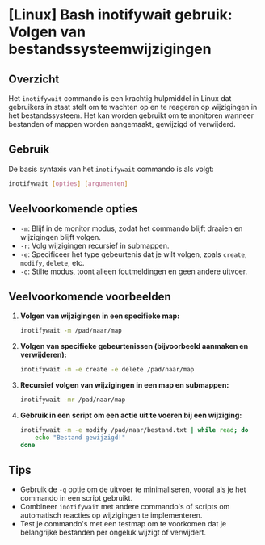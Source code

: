 # [Linux] Bash inotifywait gebruik: Volgen van bestandssysteemwijzigingen

## Overzicht
Het `inotifywait` commando is een krachtig hulpmiddel in Linux dat gebruikers in staat stelt om te wachten op en te reageren op wijzigingen in het bestandssysteem. Het kan worden gebruikt om te monitoren wanneer bestanden of mappen worden aangemaakt, gewijzigd of verwijderd.

## Gebruik
De basis syntaxis van het `inotifywait` commando is als volgt:

```bash
inotifywait [opties] [argumenten]
```

## Veelvoorkomende opties
- `-m`: Blijf in de monitor modus, zodat het commando blijft draaien en wijzigingen blijft volgen.
- `-r`: Volg wijzigingen recursief in submappen.
- `-e`: Specificeer het type gebeurtenis dat je wilt volgen, zoals `create`, `modify`, `delete`, etc.
- `-q`: Stilte modus, toont alleen foutmeldingen en geen andere uitvoer.

## Veelvoorkomende voorbeelden

1. **Volgen van wijzigingen in een specifieke map:**
   ```bash
   inotifywait -m /pad/naar/map
   ```

2. **Volgen van specifieke gebeurtenissen (bijvoorbeeld aanmaken en verwijderen):**
   ```bash
   inotifywait -m -e create -e delete /pad/naar/map
   ```

3. **Recursief volgen van wijzigingen in een map en submappen:**
   ```bash
   inotifywait -mr /pad/naar/map
   ```

4. **Gebruik in een script om een actie uit te voeren bij een wijziging:**
   ```bash
   inotifywait -m -e modify /pad/naar/bestand.txt | while read; do
       echo "Bestand gewijzigd!"
   done
   ```

## Tips
- Gebruik de `-q` optie om de uitvoer te minimaliseren, vooral als je het commando in een script gebruikt.
- Combineer `inotifywait` met andere commando's of scripts om automatisch reacties op wijzigingen te implementeren.
- Test je commando's met een testmap om te voorkomen dat je belangrijke bestanden per ongeluk wijzigt of verwijdert.
